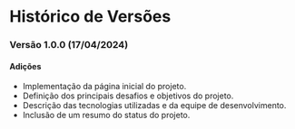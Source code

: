# **Histórico de Versões**

### Versão 1.0.0 (17/04/2024)

#### Adições
- Implementação da página inicial do projeto.
- Definição dos principais desafios e objetivos do projeto.
- Descrição das tecnologias utilizadas e da equipe de desenvolvimento.
- Inclusão de um resumo do status do projeto.